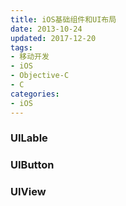 ```yaml
---
title: iOS基础组件和UI布局
date: 2013-10-24
updated: 2017-12-20	
tags:
- 移动开发
- iOS
- Objective-C
- C
categories:
- iOS
---
```


### UILable
### UIButton
### UIView


